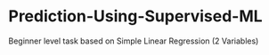 # Prediction-Using-Supervised-ML
Beginner level task based on Simple Linear Regression (2 Variables)
